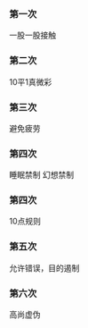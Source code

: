 ### 第一次
一股一股接触

### 第二次
10平1真微彩

### 第三次
避免疲劳

### 第四次
睡眠禁制 幻想禁制

### 第四次
10点规则

### 第五次
允许错误，目的遏制

### 第六次
高尚虚伪